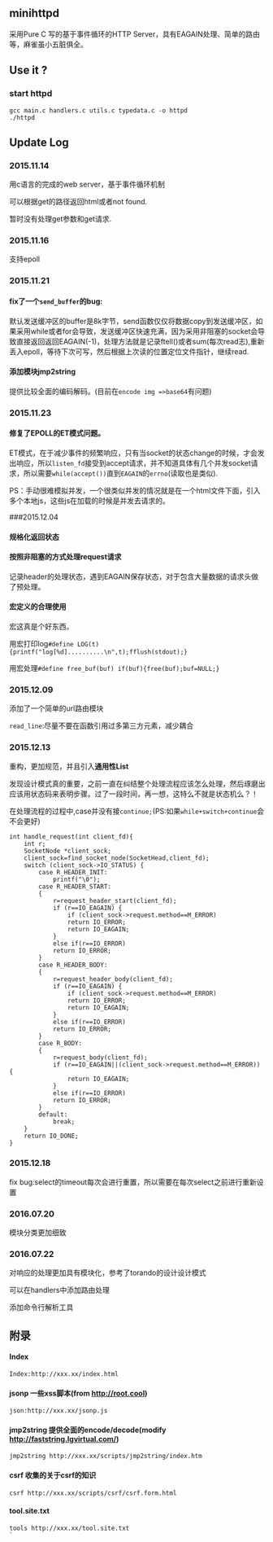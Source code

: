 ## minihttpd

采用Pure C 写的基于事件循环的HTTP Server，具有EAGAIN处理、简单的路由等，麻雀虽小五脏俱全。

## Use it ?

### start httpd
```
gcc main.c handlers.c utils.c typedata.c -o httpd
./httpd
```

## Update Log
### 2015.11.14
用c语言的完成的web server，基于事件循环机制

可以根据get的路径返回html或者not found.

暂时没有处理get参数和get请求.

### 2015.11.16
支持epoll

### 2015.11.21
#### fix了一个`send_buffer`的bug:
默认发送缓冲区的buffer是8k字节，send函数仅仅将数据copy到发送缓冲区，如果采用while或者for会导致，发送缓冲区快速充满，因为采用非阻塞的socket会导致直接返回返回EAGAIN(-1)，处理方法就是记录ftell()或者sum(每次read志),重新丢入epoll，等待下次可写，然后根据上次读的位置定位文件指针，继续read.

#### 添加模块jmp2string
提供比较全面的编码解码。(目前在`encode img =>base64`有问题)

### 2015.11.23
#### 修复了EPOLL的ET模式问题。

ET模式，在于减少事件的频繁响应，只有当socket的状态change的时候，才会发出响应，所以`listen_fd`接受到accept请求，并不知道具体有几个并发socket请求，所以需要`while(accept())`直到`EAGAIN`的`errno`(读取也是类似).

PS：手动很难模拟并发，一个很类似并发的情况就是在一个html文件下面，引入多个本地js，这些js在加载的时候是并发去请求的。

###2015.12.04
#### 规格化返回状态

#### 按照非阻塞的方式处理request请求
记录header的处理状态，遇到EAGAIN保存状态，对于包含大量数据的请求头做了预处理。

#### 宏定义的合理使用
宏这真是个好东西。

用宏打印log`#define LOG(t) {printf("log[%d]..........\n",t);fflush(stdout);}`

用宏处理`#define free_buf(buf) if(buf){free(buf);buf=NULL;}`

### 2015.12.09

添加了一个简单的url路由模块

`read_line`:尽量不要在函数引用过多第三方元素，减少耦合

### 2015.12.13
重构，更加规范，并且引入**通用性List**

发现设计模式真的重要，之前一直在纠结整个处理流程应该怎么处理，然后琢磨出应该用状态码来表明步骤。过了一段时间，再一想，这特么不就是状态机么？！

在处理流程的过程中,case并没有接`continue;`(PS:如果`while+switch+continue`会不会更好)
```
int handle_request(int client_fd){
    int r;
    SocketNode *client_sock;
    client_sock=find_socket_node(SocketHead,client_fd);
    switch (client_sock->IO_STATUS) {
        case R_HEADER_INIT:
            printf("\0");
        case R_HEADER_START:
        {
            r=request_header_start(client_fd);
            if (r==IO_EAGAIN) {
                if (client_sock->request.method==M_ERROR)
                return IO_ERROR;
                return IO_EAGAIN;
            }
            else if(r==IO_ERROR)
            return IO_ERROR;
        }
        case R_HEADER_BODY:
        {
            r=request_header_body(client_fd);
            if (r==IO_EAGAIN) {
                if (client_sock->request.method==M_ERROR)
                return IO_ERROR;
                return IO_EAGAIN;
            }
            else if(r==IO_ERROR)
            return IO_ERROR;
        }
        case R_BODY:
        {
            r=request_body(client_fd);
            if (r==IO_EAGAIN||(client_sock->request.method==M_ERROR)) {
                return IO_EAGAIN;
            }
            else if(r==IO_ERROR)
            return IO_ERROR;
        }
        default:
            break;
    }
    return IO_DONE;
}
```

### 2015.12.18
fix bug:select的timeout每次会进行重置，所以需要在每次select之前进行重新设置

### 2016.07.20
模块分类更加细致

### 2016.07.22
对响应的处理更加具有模块化，参考了torando的设计设计模式

可以在handlers中添加路由处理

添加命令行解析工具
## 附录

#### Index
```
Index:http://xxx.xx/index.html
```

#### jsonp 一些xss脚本(from http://root.cool)
```
json:http://xxx.xx/jsonp.js
```

#### jmp2string 提供全面的encode/decode(modify http://faststring.lgvirtual.com/)
```
jmp2string http://xxx.xx/scripts/jmp2string/index.htm
```

#### csrf 收集的关于csrf的知识
```
csrf http://xxx.xx/scripts/csrf/csrf.form.html
```
#### tool.site.txt
```
tools http://xxx.xx/tool.site.txt
`
